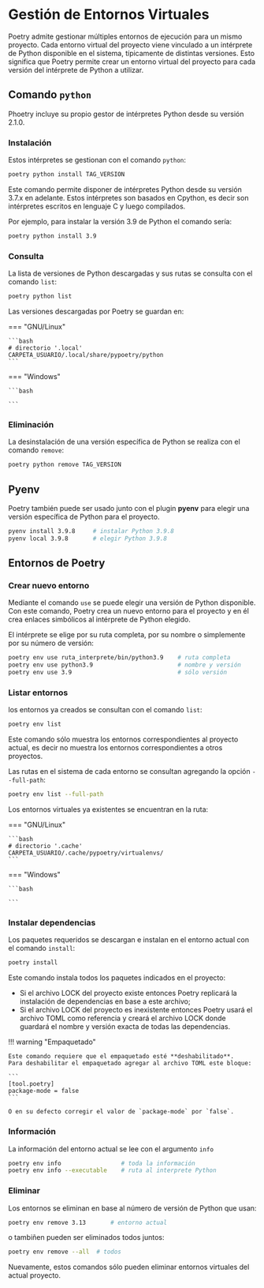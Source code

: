 # Gestión de Entornos Virtuales


Poetry admite gestionar múltiples entornos de ejecución para un mismo proyecto.
Cada entorno virtual del proyecto viene vinculado a un intérprete de Python disponible en el sistema, típicamente de distintas versiones.
Esto significa que Poetry permite crear un entorno virtual del proyecto para cada versión del intérprete de Python a utilizar.

<!-- 
Esto significa que, si existe un único intérprete de Python, entonces Poetry creará un único entorno virtual.
 -->
 
## Comando `python`

Phoetry incluye su propio gestor de intérpretes Python
desde su versión 2.1.0.


### Instalación

Estos intérpretes se gestionan con el comando `python`: 
```bash
poetry python install TAG_VERSION
```

Este comando permite disponer de
intérpretes Python desde su versión 3.7.x en adelante.
Estos intérpretes son basados en Cpython,
es decir son intérpretes escritos en lenguaje C y luego compilados.

Por ejemplo, para instalar la versión 3.9 de Python el comando sería:

```bash
poetry python install 3.9
```


### Consulta

La lista de versiones de Python descargadas y sus rutas
se consulta con el comando `list`:

```bash
poetry python list
```

Las versiones descargadas por Poetry se guardan en:

=== "GNU/Linux"

    ```bash
    # directorio '.local'
    CARPETA_USUARIO/.local/share/pypoetry/python
    ```

=== "Windows"

    ```bash
    
    ```


### Eliminación

La desinstalación de una versión específica de Python se realiza con el comando `remove`:

```bash
poetry python remove TAG_VERSION
```

## Pyenv

Poetry también puede ser usado junto con el plugin **pyenv** para elegir una versión específica de Python para el proyecto.

```bash
pyenv install 3.9.8     # instalar Python 3.9.8
pyenv local 3.9.8       # elegir Python 3.9.8
```

<!-- 
```bash
pyenv install 3.9.8     # instalar Python 3.9.8
pyenv local 3.9.8       # elegir Python 3.9.8
poetry install          # insta
```
 -->

## Entornos de Poetry

### Crear nuevo entorno

Mediante el comando `use` se puede elegir una versión de Python disponible.
Con este comando,
Poetry crea un nuevo entorno para el proyecto
y en él crea enlaces simbólicos al intérprete de Python elegido. 

El intérprete se elige por su ruta completa, por su nombre o simplemente por su número de versión:

```bash
poetry env use ruta_interprete/bin/python3.9    # ruta completa
poetry env use python3.9                        # nombre y versión
poetry env use 3.9                              # sólo versión
```


### Listar entornos

los entornos ya creados se consultan con el comando `list`:

```bash
poetry env list
```

Este comando sólo muestra los entornos correspondientes al proyecto actual,
es decir no muestra los entornos correspondientes a otros proyectos.

Las rutas en el sistema de cada entorno se consultan agregando la opción `--full-path`: 

```bash
poetry env list --full-path
```


Los entornos virtuales ya existentes se encuentran en la ruta:

=== "GNU/Linux"

    ```bash
    # directorio '.cache'
    CARPETA_USUARIO/.cache/pypoetry/virtualenvs/
    ```

=== "Windows"

    ```bash
    
    ```

<!--     
## Cambio de entorno

```bash
poetry env use ruta_entorno/bin/python3.9
```
-->


### Instalar dependencias

Los paquetes requeridos se descargan e instalan  en el entorno actual con el comando `install`:

```bash
poetry install
```

Este comando instala todos los paquetes indicados en el proyecto:

- Si el archivo LOCK del proyecto existe
entonces Poetry replicará la instalación de dependencias en base a este archivo;
- Si el archivo LOCK del proyecto es inexistente
entonces Poetry usará el archivo TOML como referencia
y creará el archivo LOCK donde guardará el nombre y versión exacta
de todas las dependencias.


!!! warning "Empaquetado"

    Este comando requiere que el empaquetado esté **deshabilitado**.
    Para deshabilitar el empaquetado agregar al archivo TOML este bloque:

    ```
    [tool.poetry]
    package-mode = false
    ```

    O en su defecto corregir el valor de `package-mode` por `false`.



### Información

La información del entorno actual se lee con el argumento `info`

```bash
poetry env info                 # toda la información
poetry env info --executable    # ruta al interprete Python
```



### Eliminar

Los entornos se eliminan en base al número de versión de Python que usan:

```bash
poetry env remove 3.13       # entorno actual
```

o tambiñen pueden ser eliminados todos juntos:

```bash
poetry env remove --all  # todos
```

Nuevamente, estos comandos sólo pueden eliminar entornos virtuales del actual proyecto.
